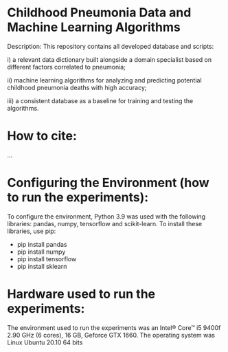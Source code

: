 # Childhood Pneumonia Data and Machine Learning Algorithms
 
 
Description: This repository contains all developed database and scripts:

 i) a relevant data dictionary built alongside a domain specialist based on different factors correlated to pneumonia; 

 ii) machine learning algorithms for analyzing and predicting potential childhood pneumonia deaths with high accuracy; 
 
 iii) a consistent database as a baseline for training and testing the algorithms.
 
 
 

How to cite:
================
...
 
 
 

Configuring the Environment (how to run the experiments):
================
 
To configure the environment, Python 3.9 was used with the following libraries: pandas, numpy, tensorflow and scikit-learn.
To install these libraries, use pip:
* pip install pandas
* pip install numpy
* pip install tensorflow
* pip install sklearn

 
 

Hardware used to run the experiments:
================
 
The environment used to run the experiments was an Intel® Core™ i5 9400f 2.90 GHz (6 cores), 16 GB, Geforce GTX 1660.
The operating system was Linux Ubuntu 20.10 64 bits
